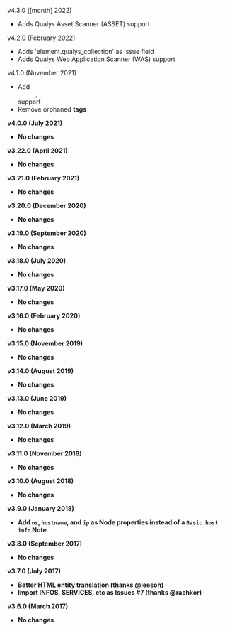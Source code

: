 v4.3.0 ([month] 2022)
  - Adds Qualys Asset Scanner (ASSET) support

v4.2.0 (February 2022)
  - Adds 'element.qualys_collection' as issue field
  - Adds Qualys Web Application Scanner (WAS) support

v4.1.0 (November 2021)
  - Add <dd>, <dt> support
  - Remove orphaned <b> tags

v4.0.0 (July 2021)
  - No changes

v3.22.0 (April 2021)
  - No changes

v3.21.0 (February 2021)
  - No changes

v3.20.0 (December 2020)
  - No changes

v3.19.0 (September 2020)
  - No changes

v3.18.0 (July 2020)
  - No changes

v3.17.0 (May 2020)
  - No changes

v3.16.0 (February 2020)
  - No changes

v3.15.0 (November 2019)
  - No changes

v3.14.0 (August 2019)
  - No changes

v3.13.0 (June 2019)
  - No changes

v3.12.0 (March 2019)
  - No changes

v3.11.0 (November 2018)
  - No changes

v3.10.0 (August 2018)
  - No changes

v3.9.0 (January 2018)
  - Add `os`, `hostname`, and `ip` as Node properties instead of a `Basic host info` Note

v3.8.0 (September 2017)
  - No changes

v3.7.0 (July 2017)
  - Better HTML entity translation (thanks @leesoh)
  - Import INFOS, SERVICES, etc as Issues #7 (thanks @rachkor)

v3.6.0 (March 2017)
  - No changes
